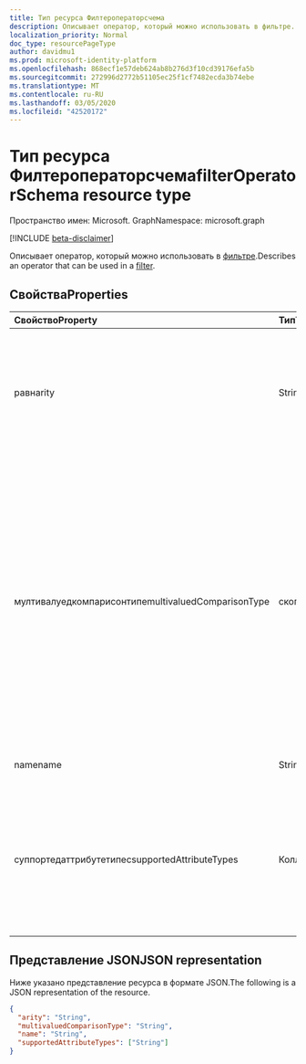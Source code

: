 ```yaml
---
title: Тип ресурса Филтероператорсчема
description: Описывает оператор, который можно использовать в фильтре.
localization_priority: Normal
doc_type: resourcePageType
author: davidmu1
ms.prod: microsoft-identity-platform
ms.openlocfilehash: 868ecf1e57deb624ab8b276d3f10cd39176efa5b
ms.sourcegitcommit: 272996d2772b51105ec25f1cf7482ecda3b74ebe
ms.translationtype: MT
ms.contentlocale: ru-RU
ms.lasthandoff: 03/05/2020
ms.locfileid: "42520172"
---
```

# <a name="filteroperatorschema-resource-type"></a><span data-ttu-id="f9666-103">Тип ресурса Филтероператорсчема</span><span class="sxs-lookup"><span data-stu-id="f9666-103">filterOperatorSchema resource type</span></span>

<span data-ttu-id="f9666-104">Пространство имен: Microsoft. Graph</span><span class="sxs-lookup"><span data-stu-id="f9666-104">Namespace: microsoft.graph</span></span>

[!INCLUDE [beta-disclaimer](../../includes/beta-disclaimer.md)]

<span data-ttu-id="f9666-105">Описывает оператор, который можно использовать в [фильтре](synchronization-filter.md).</span><span class="sxs-lookup"><span data-stu-id="f9666-105">Describes an operator that can be used in a [filter](synchronization-filter.md).</span></span>

## <a name="properties"></a><span data-ttu-id="f9666-106">Свойства</span><span class="sxs-lookup"><span data-stu-id="f9666-106">Properties</span></span>

| <span data-ttu-id="f9666-107">Свойство</span><span class="sxs-lookup"><span data-stu-id="f9666-107">Property</span></span>                   | <span data-ttu-id="f9666-108">Тип</span><span class="sxs-lookup"><span data-stu-id="f9666-108">Type</span></span>                      | <span data-ttu-id="f9666-109">Описание</span><span class="sxs-lookup"><span data-stu-id="f9666-109">Description</span></span>    |
|:---------------------------|:--------------------------|:---------------|
|<span data-ttu-id="f9666-110">равн</span><span class="sxs-lookup"><span data-stu-id="f9666-110">arity</span></span>                       |<span data-ttu-id="f9666-111">String</span><span class="sxs-lookup"><span data-stu-id="f9666-111">String</span></span>          |<span data-ttu-id="f9666-112">Арность оператора.</span><span class="sxs-lookup"><span data-stu-id="f9666-112">Arity of the operator.</span></span> <span data-ttu-id="f9666-113">Возможные значения: `Binary`, `Unary`.</span><span class="sxs-lookup"><span data-stu-id="f9666-113">Possible values are: `Binary`, `Unary`.</span></span> <span data-ttu-id="f9666-114">Значение по умолчанию: `Binary`.</span><span class="sxs-lookup"><span data-stu-id="f9666-114">The default is `Binary`.</span></span>|
|<span data-ttu-id="f9666-115">мултивалуедкомпарисонтипе</span><span class="sxs-lookup"><span data-stu-id="f9666-115">multivaluedComparisonType</span></span>   |<span data-ttu-id="f9666-116">скопеоператормултивалуедкомпарисонтипе</span><span class="sxs-lookup"><span data-stu-id="f9666-116">scopeOperatorMultiValuedComparisonType</span></span>          |<span data-ttu-id="f9666-117">Возможные значения: `All`, `Any`.</span><span class="sxs-lookup"><span data-stu-id="f9666-117">Possible values are: `All`, `Any`.</span></span> <span data-ttu-id="f9666-118">Применяется только к многозначным атрибутам.</span><span class="sxs-lookup"><span data-stu-id="f9666-118">Applies only to multivalued attributes.</span></span> <span data-ttu-id="f9666-119">`All`означает, что все значения должны удовлетворять условию.</span><span class="sxs-lookup"><span data-stu-id="f9666-119">`All` means that all values must satisfy the condition.</span></span> <span data-ttu-id="f9666-120">`Any`Указывает, что по крайней мере одно значение должно удовлетворять условию.</span><span class="sxs-lookup"><span data-stu-id="f9666-120">`Any` means that at least one value has to satisfy the condition.</span></span> <span data-ttu-id="f9666-121">Значение по умолчанию: `All`.</span><span class="sxs-lookup"><span data-stu-id="f9666-121">The default is `All`.</span></span>|
|<span data-ttu-id="f9666-122">name</span><span class="sxs-lookup"><span data-stu-id="f9666-122">name</span></span>                        |<span data-ttu-id="f9666-123">String</span><span class="sxs-lookup"><span data-stu-id="f9666-123">String</span></span>                     |<span data-ttu-id="f9666-124">Имя оператора.</span><span class="sxs-lookup"><span data-stu-id="f9666-124">Operator name.</span></span> |
|<span data-ttu-id="f9666-125">суппортедаттрибутетипес</span><span class="sxs-lookup"><span data-stu-id="f9666-125">supportedAttributeTypes</span></span>     |<span data-ttu-id="f9666-126">Коллекция String</span><span class="sxs-lookup"><span data-stu-id="f9666-126">String collection</span></span>         |<span data-ttu-id="f9666-127">Типы атрибутов, поддерживаемые оператором.</span><span class="sxs-lookup"><span data-stu-id="f9666-127">Attribute types supported by the operator.</span></span> <span data-ttu-id="f9666-128">Возможные значения: `Boolean`, `Binary`, `Reference`, `Integer`, `String`.</span><span class="sxs-lookup"><span data-stu-id="f9666-128">Possible values are: `Boolean`, `Binary`, `Reference`, `Integer`, `String`.</span></span>|

## <a name="json-representation"></a><span data-ttu-id="f9666-129">Представление JSON</span><span class="sxs-lookup"><span data-stu-id="f9666-129">JSON representation</span></span>

<span data-ttu-id="f9666-130">Ниже указано представление ресурса в формате JSON.</span><span class="sxs-lookup"><span data-stu-id="f9666-130">The following is a JSON representation of the resource.</span></span>

<!-- {
  "blockType": "resource",
  "optionalProperties": [

  ],
  "@odata.type": "microsoft.graph.filterOperatorSchema"
}-->

```json
{
  "arity": "String",
  "multivaluedComparisonType": "String",
  "name": "String",
  "supportedAttributeTypes": ["String"]
}

```

<!-- uuid: 8fcb5dbc-d5aa-4681-8e31-b001d5168d79
2015-10-25 14:57:30 UTC -->
<!--
{
  "type": "#page.annotation",
  "description": "filterOperatorSchema resource",
  "keywords": "",
  "section": "documentation",
  "tocPath": "",
  "suppressions": []
}
-->
